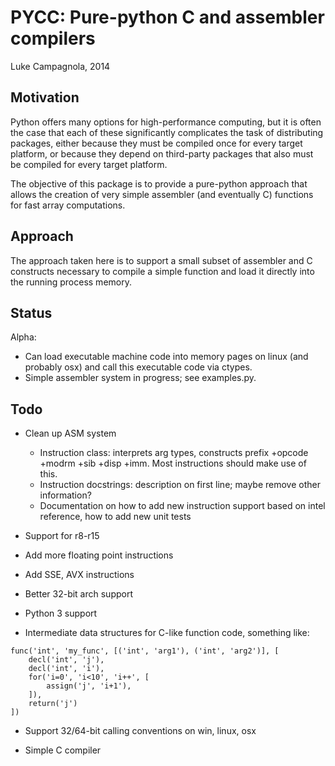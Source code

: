 PYCC: Pure-python C and assembler compilers
===========================================

Luke Campagnola, 2014


Motivation
----------

Python offers many options for high-performance computing,
but it is often the case that each of these significantly complicates
the task of distributing packages, either because they must be compiled
once for every target platform, or because they depend on third-party
packages that also must be compiled for every target platform. 

The objective of this package is to provide a pure-python approach that
allows the creation of very simple assembler (and eventually C) functions
for fast array computations. 


Approach
--------

The approach taken here is to support a small subset of assembler and C
constructs necessary to compile a simple function and load it directly
into the running process memory. 


Status
------

Alpha:

* Can load executable machine code into memory pages on linux (and probably osx)
  and call this executable code via ctypes.
* Simple assembler system in progress; see examples.py.


Todo
----

* Clean up ASM system
   * Instruction class: interprets arg types, constructs prefix +opcode +modrm +sib +disp +imm.
     Most instructions should make use of this.
   * Instruction docstrings: description on first line; maybe remove other information?
   * Documentation on how to add new instruction support based on intel reference, 
     how to add new unit tests

* Support for r8-r15

* Add more floating point instructions

* Add SSE, AVX instructions

* Better 32-bit arch support

* Python 3 support

* Intermediate data structures for C-like function code, something like:

```
func('int', 'my_func', [('int', 'arg1'), ('int', 'arg2')], [
    decl('int', 'j'),
    decl('int', 'i'),
    for('i=0', 'i<10', 'i++', [
        assign('j', 'i+1'),
    ]),
    return('j')
])
```

* Support 32/64-bit calling conventions on win, linux, osx

* Simple C compiler


